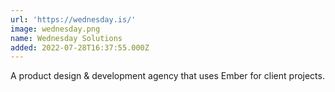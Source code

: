 ```yaml
---
url: 'https://wednesday.is/'
image: wednesday.png
name: Wednesday Solutions
added: 2022-07-28T16:37:55.000Z
---
```

A product design & development agency that uses Ember for client projects.
